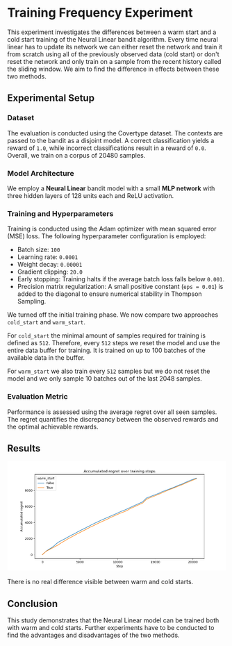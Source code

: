 # Training Frequency Experiment

This experiment investigates the differences between a warm start and a cold start training of the Neural Linear bandit algorithm. Every time neural linear has to update its network we can either reset the network and train it from scratch using all of the previously observed data (cold start) or don't reset the network and only train on a sample from the recent history called the sliding window. We aim to find the difference in effects between these two methods.

## Experimental Setup

### Dataset

The evaluation is conducted using the Covertype dataset. The contexts are passed to the bandit as a disjoint model. A correct classification yields a reward of `1.0`, while incorrect classifications result in a reward of `0.0`. Overall, we train on a corpus of 20480 samples.

### Model Architecture

We employ a **Neural Linear** bandit model with a small **MLP network** with three hidden layers of 128 units each and ReLU activation.

### Training and Hyperparameters

Training is conducted using the Adam optimizer with mean squared error (MSE) loss. The following hyperparameter configuration is employed:

- Batch size: `100`
- Learning rate: `0.0001`
- Weight decay: `0.00001`
- Gradient clipping: `20.0`
- Early stopping: Training halts if the average batch loss falls below `0.001`.
- Precision matrix regularization: A small positive constant (`eps = 0.01`) is added to the diagonal to ensure numerical stability in Thompson Sampling.


We turned off the initial training phase. We now compare two approaches `cold_start` and `warm_start`.

For `cold_start` the minimal amount of samples required for training is defined as `512`. Therefore, every `512` steps we reset the model and use the entire data buffer for training. It is trained on up to 100 batches of the available data in the buffer.

For `warm_start` we also train every `512` samples but we do not reset the model and we only sample 10 batches out of the last 2048 samples.

### Evaluation Metric

Performance is assessed using the average regret over all seen samples. The regret quantifies the discrepancy between the observed rewards and the optimal achievable rewards.

## Results

![warm start regret](./benchmark/acc_regret_warm_start.png)

There is no real difference visible between warm and cold starts.

## Conclusion

This study demonstrates that the Neural Linear model can be trained both with warm and cold starts. Further experiments have to be conducted to find the advantages and disadvantages of the two methods.
